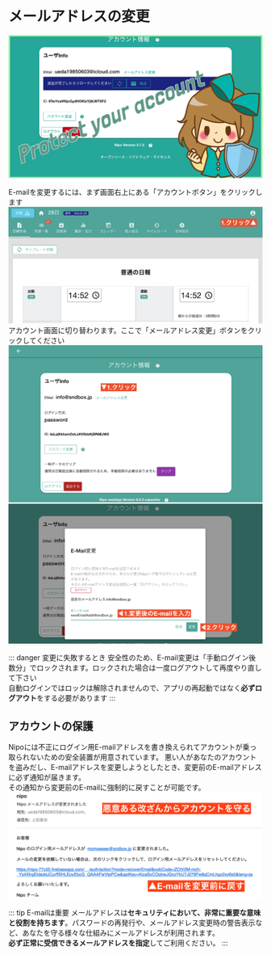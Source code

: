 # メールアドレスの変更
![アカウントの設定-見出し](../../image/icatch/i11.png)

E-mailを変更するには、まず画面右上にある「アカウントボタン」をクリックします
![操作ガイド-アカウント画面を開く](./account/a8.png)
アカウント画面に切り替わります。ここで「メールアドレス変更」ボタンをクリックしてください
![操作ガイド-アカウント画面の表示](./account/a9.png)
![操作ガイド-E_mail変更の画面](./account/a10.png)

::: danger 変更に失敗するとき
安全性のため、E-mail変更は「手動ログイン後数分」でロックされます。ロックされた場合は一度ログアウトして再度やり直して下さい  
自動ログインではロックは解除されませんので、アプリの再起動ではなく**必ずログアウト**をする必要があります
:::

## アカウントの保護
Nipoには不正にログイン用E-mailアドレスを書き換えられてアカウントが乗っ取られないための安全装置が用意されています。
悪い人があなたのアカウントを盗みだし、E-mailアドレスを変更しようとしたとき、変更前のE-mailアドレスに必ず通知が届きます。  
その通知から変更前のE-mailに強制的に戻すことが可能です。
![操作ガイド-E-mailを不正に利用されたときの警告](./account/a11.png)

::: tip E-mailは重要
メールアドレスは**セキュリティにおいて、非常に重要な意味と役割を持ちます**。パスワードの再発行や、メールアドレス変更時の警告表示など、あなたを守る様々な仕組みにメールアドレスが利用されます。  
**必ず正常に受信できるメールアドレスを指定**してご利用ください。
:::
